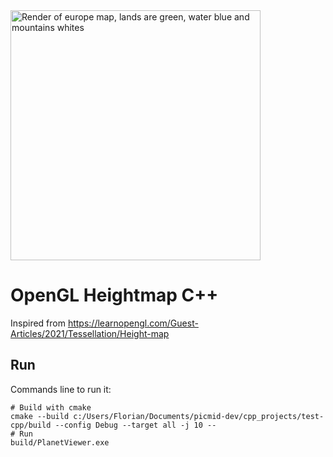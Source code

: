 <img src="assets/capture01.gif" width="400" alt="Render of europe map, lands are green, water blue and mountains whites">

# OpenGL Heightmap C++

Inspired from https://learnopengl.com/Guest-Articles/2021/Tessellation/Height-map

## Run

Commands line to run it:
```
# Build with cmake
cmake --build c:/Users/Florian/Documents/picmid-dev/cpp_projects/test-cpp/build --config Debug --target all -j 10 --
# Run
build/PlanetViewer.exe
```

